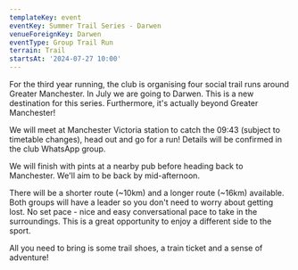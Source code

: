```yaml
---
templateKey: event
eventKey: Summer Trail Series - Darwen
venueForeignKey: Darwen
eventType: Group Trail Run
terrain: Trail
startsAt: '2024-07-27 10:00'
---
```

For the third year running, the club is organising four social trail runs around Greater Manchester.
In July we are going to Darwen. This is a new destination for this series. Furthermore, it's actually beyond 
Greater Manchester!

We will meet at Manchester Victoria station to catch the 09:43 (subject to timetable changes), head out 
and go for a run! Details will be confirmed in the club WhatsApp group.

We will finish with pints at a nearby pub before heading back to Manchester. We'll aim to be back by mid-afternoon. 

There will be a shorter route (~10km) and a longer route (~16km) available. Both groups will have a leader so you 
don't need to worry about getting lost. No set pace - nice and easy conversational pace to take in the surroundings. 
This is a great opportunity to enjoy a different side to the sport.

All you need to bring is some trail shoes, a train ticket and a sense of adventure!
